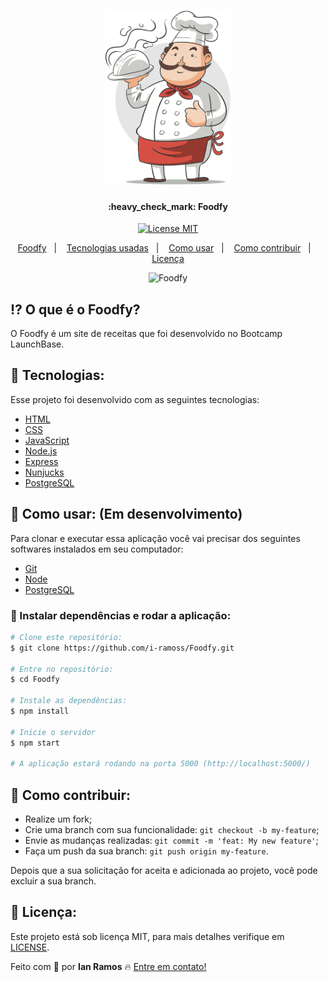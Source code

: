 <h1 align="center">
  <img src=".github/chef.png" width="200px">
</h1>

<h4 align="center"> 
	:heavy_check_mark: Foodfy
</h4>

<p align="center">
  <a href="https://opensource.org/licenses/MIT"><img alt="License MIT" src="https://img.shields.io/badge/license-MIT-brightgreen"></a>
</p>

<p align="center">
  <a href="#interrobang">Foodfy</a>&nbsp;&nbsp;&nbsp;|&nbsp;&nbsp;&nbsp;
  <a href="#rocket-tecnologias">Tecnologias usadas</a>&nbsp;&nbsp;&nbsp;|&nbsp;&nbsp;&nbsp;
  <a href="#interrobang-como-usar">Como usar</a>&nbsp;&nbsp;&nbsp;|&nbsp;&nbsp;&nbsp;
  <a href="#confetti_ball-como-contribuir">Como contribuir</a>&nbsp;&nbsp;&nbsp;|&nbsp;&nbsp;&nbsp;
  <a href="#key-licença">Licença</a>
</p>


<div align="center">
  <img src=".github/foodfy_2.gif" alt="Foodfy" height="450px">
</div>


## :interrobang: O que é o Foodfy?

O Foodfy é um site de receitas que foi desenvolvido no Bootcamp LaunchBase.

## :rocket: Tecnologias:

Esse projeto foi desenvolvido com as seguintes tecnologias:

- [HTML][html]
- [CSS][css]
- [JavaScript][js]
- [Node.js][nodejs]
- [Express][express]
- [Nunjucks][njk]
- [PostgreSQL][postgresql]


## :construction_worker: Como usar: (Em desenvolvimento)

Para clonar e executar essa aplicação você vai precisar dos seguintes softwares instalados em seu computador: 
- [Git][git]
- [Node][nodejs]
- [PostgreSQL][postgresql]

### :electric_plug: Instalar dependências e rodar a aplicação:

```bash
# Clone este repositório:
$ git clone https://github.com/i-ramoss/Foodfy.git

# Entre no repositório:
$ cd Foodfy

# Instale as dependências:
$ npm install

# Inicie o servidor
$ npm start

# A aplicação estará rodando na porta 5000 (http://localhost:5000/)
```

## :confetti_ball: Como contribuir:

-  Realize um fork;
-  Crie uma branch com sua funcionalidade: `git checkout -b my-feature`;
-  Envie as mudanças realizadas: `git commit -m 'feat: My new feature'`;
-  Faça um push da sua branch: `git push origin my-feature`.

Depois que a sua solicitação for aceita e adicionada ao projeto, você pode excluir a sua branch.

## :key: Licença:

Este projeto está sob licença MIT, para mais detalhes verifique em [LICENSE][license].

Feito com :green_heart: por **Ian Ramos** :fire: [Entre em contato!][linkedin]






[html]: https://developer.mozilla.org/pt-BR/docs/Web/HTML
[css]: https://developer.mozilla.org/pt-BR/docs/Web/CSS
[js]: https://developer.mozilla.org/pt-BR/docs/Web/JavaScript
[nodejs]: https://nodejs.org/en/
[express]: https://expressjs.com/pt-br/
[njk]: https://mozilla.github.io/nunjucks/
[postgresql]: https://www.postgresql.org/
[git]: https://git-scm.com
[license]: https://github.com/i-ramoss/Foodfy/blob/master/LICENSE
[linkedin]: https://www.linkedin.com/in/ian-ramos/
